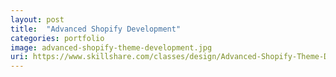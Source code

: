 ```yaml
---
layout: post
title:  "Advanced Shopify Development"
categories: portfolio
image: advanced-shopify-theme-development.jpg
uri: https://www.skillshare.com/classes/design/Advanced-Shopify-Theme-Development/708093439/projects/63533?via=class-details-projects-page
---
```

